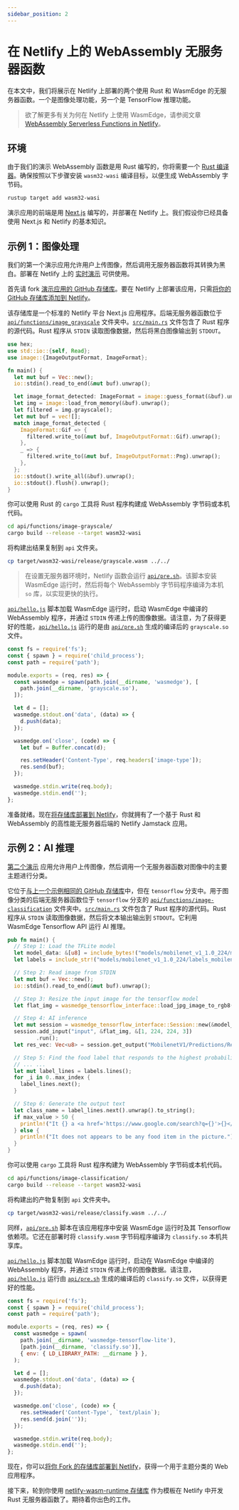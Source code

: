 ```yaml
---
sidebar_position: 2
---
```

# 在 Netlify 上的 WebAssembly 无服务器函数

在本文中，我们将展示在 Netlify 上部署的两个使用 Rust 和 WasmEdge 的无服务器函数。一个是图像处理功能，另一个是 TensorFlow 推理功能。

> 欲了解更多有关为何在 Netlify 上使用 WasmEdge，请参阅文章 [WebAssembly Serverless Functions in Netlify](https://www.secondstate.io/articles/netlify-wasmedge-webassembly-rust-serverless/)。

## 环境

由于我们的演示 WebAssembly 函数是用 Rust 编写的，你将需要一个 [Rust 编译器](https://www.rust-lang.org/tools/install)。确保按照以下步骤安装 `wasm32-wasi` 编译目标，以便生成 WebAssembly 字节码。

```bash
rustup target add wasm32-wasi
```

演示应用的前端是用 [Next.js](https://nextjs.org/) 编写的，并部署在 Netlify 上。我们假设你已经具备使用 Next.js 和 Netlify 的基本知识。

## 示例 1：图像处理

我们的第一个演示应用允许用户上传图像，然后调用无服务器函数将其转换为黑白。部署在 Netlify 上的 [实时演示](https://60fe22f9ff623f0007656040--reverent-hodgkin-dc1f51.netlify.app/) 可供使用。

首先请 fork [演示应用的 GitHub 存储库](https://github.com/second-state/netlify-wasm-runtime)。要在 Netlify 上部署该应用，只需[将你的 GitHub 存储库添加到 Netlify](https://www.netlify.com/blog/2016/09/29/a-step-by-step-guide-deploying-on-netlify/)。

该存储库是一个标准的 Netlify 平台 Next.js 应用程序。后端无服务器函数位于 [`api/functions/image_grayscale`](https://github.com/second-state/netlify-wasm-runtime/tree/main/api/functions/image-grayscale) 文件夹中。[`src/main.rs`](https://github.com/second-state/netlify-wasm-runtime/blob/main/api/functions/image-grayscale/src/main.rs) 文件包含了 Rust 程序的源代码。Rust 程序从 `STDIN` 读取图像数据，然后将黑白图像输出到 `STDOUT`。


```rust
use hex;
use std::io::{self, Read};
use image::{ImageOutputFormat, ImageFormat};

fn main() {
  let mut buf = Vec::new();
  io::stdin().read_to_end(&mut buf).unwrap();

  let image_format_detected: ImageFormat = image::guess_format(&buf).unwrap();
  let img = image::load_from_memory(&buf).unwrap();
  let filtered = img.grayscale();
  let mut buf = vec![];
  match image_format_detected {
    ImageFormat::Gif => {
      filtered.write_to(&mut buf, ImageOutputFormat::Gif).unwrap();
    },
    _ => {
      filtered.write_to(&mut buf, ImageOutputFormat::Png).unwrap();
    },
  };
  io::stdout().write_all(&buf).unwrap();
  io::stdout().flush().unwrap();
}
```

你可以使用 Rust 的 `cargo` 工具将 Rust 程序构建成 WebAssembly 字节码或本机代码。

```bash
cd api/functions/image-grayscale/
cargo build --release --target wasm32-wasi
```

将构建出结果复制到 `api` 文件夹。

```bash
cp target/wasm32-wasi/release/grayscale.wasm ../../
```

> 在设置无服务器环境时，Netlify 函数会运行 [`api/pre.sh`](https://github.com/second-state/netlify-wasm-runtime/blob/main/api/pre.sh)。该脚本安装 WasmEdge 运行时，然后将每个 WebAssembly 字节码程序编译为本机 `so` 库，以实现更快的执行。

[`api/hello.js`](https://github.com/second-state/netlify-wasm-runtime/blob/main/api/hello.js) 脚本加载 WasmEdge 运行时，启动 WasmEdge 中编译的 WebAssembly 程序，并通过 `STDIN` 传递上传的图像数据。请注意，为了获得更好的性能，[`api/hello.js`](https://github.com/second-state/netlify-wasm-runtime/blob/main/api/hello.js) 运行的是由 [`api/pre.sh`](https://github.com/second-state/netlify-wasm-runtime/blob/main/api/pre.sh) 生成的编译后的 `grayscale.so` 文件。

```javascript
const fs = require('fs');
const { spawn } = require('child_process');
const path = require('path');

module.exports = (req, res) => {
  const wasmedge = spawn(path.join(__dirname, 'wasmedge'), [
    path.join(__dirname, 'grayscale.so'),
  ]);

  let d = [];
  wasmedge.stdout.on('data', (data) => {
    d.push(data);
  });

  wasmedge.on('close', (code) => {
    let buf = Buffer.concat(d);

    res.setHeader('Content-Type', req.headers['image-type']);
    res.send(buf);
  });

  wasmedge.stdin.write(req.body);
  wasmedge.stdin.end('');
};
```

准备就绪。现在[将存储库部署到 Netlify](https://www.netlify.com/blog/2016/09/29/a-step-by-step-guide-deploying-on-netlify/)，你就拥有了一个基于 Rust 和 WebAssembly 的高性能无服务器后端的 Netlify Jamstack 应用。

## 示例 2：AI 推理

[第二个演示](https://60ff7e2d10fe590008db70a9--reverent-hodgkin-dc1f51.netlify.app/) 应用允许用户上传图像，然后调用一个无服务器函数对图像中的主要主题进行分类。

它位于[与上一个示例相同的 GitHub 存储库](https://github.com/second-state/netlify-wasm-runtime/tree/tensorflow)中，但在 `tensorflow` 分支中。用于图像分类的后端无服务器函数位于 `tensorflow` 分支的 [`api/functions/image-classification`](https://github.com/second-state/netlify-wasm-runtime/tree/tensorflow/api/functions/image-classification) 文件夹中。[`src/main.rs`](https://github.com/second-state/netlify-wasm-runtime/blob/tensorflow/api/functions/image-classification/src/main.rs) 文件包含了 Rust 程序的源代码。Rust 程序从 `STDIN` 读取图像数据，然后将文本输出输出到 `STDOUT`。它利用 WasmEdge Tensorflow API 运行 AI 推理。

```rust
pub fn main() {
  // Step 1: Load the TFLite model
  let model_data: &[u8] = include_bytes!("models/mobilenet_v1_1.0_224/mobilenet_v1_1.0_224_quant.tflite");
  let labels = include_str!("models/mobilenet_v1_1.0_224/labels_mobilenet_quant_v1_224.txt");

  // Step 2: Read image from STDIN
  let mut buf = Vec::new();
  io::stdin().read_to_end(&mut buf).unwrap();

  // Step 3: Resize the input image for the tensorflow model
  let flat_img = wasmedge_tensorflow_interface::load_jpg_image_to_rgb8(&buf, 224, 224);

  // Step 4: AI inference
  let mut session = wasmedge_tensorflow_interface::Session::new(&model_data, wasmedge_tensorflow_interface::ModelType::TensorFlowLite);
  session.add_input("input", &flat_img, &[1, 224, 224, 3])
         .run();
  let res_vec: Vec<u8> = session.get_output("MobilenetV1/Predictions/Reshape_1");

  // Step 5: Find the food label that responds to the highest probability in res_vec
  // ... ...
  let mut label_lines = labels.lines();
  for _i in 0..max_index {
    label_lines.next();
  }

  // Step 6: Generate the output text
  let class_name = label_lines.next().unwrap().to_string();
  if max_value > 50 {
    println!("It {} a <a href='https://www.google.com/search?q={}'>{}</a> in the picture", confidence.to_string(), class_name, class_name);
  } else {
    println!("It does not appears to be any food item in the picture.");
  }
}
```

你可以使用 `cargo` 工具将 Rust 程序构建为 WebAssembly 字节码或本机代码。

```bash
cd api/functions/image-classification/
cargo build --release --target wasm32-wasi
```

将构建出的产物复制到 `api` 文件夹中。

```bash
cp target/wasm32-wasi/release/classify.wasm ../../
```

同样，[`api/pre.sh`](https://github.com/second-state/netlify-wasm-runtime/blob/tensorflow/api/pre.sh) 脚本在该应用程序中安装 WasmEdge 运行时及其 Tensorflow 依赖项。它还在部署时将 `classify.wasm` 字节码程序编译为 `classify.so` 本机共享库。

[`api/hello.js`](https://github.com/second-state/netlify-wasm-runtime/blob/tensorflow/api/hello.js) 脚本加载 WasmEdge 运行时，启动在 WasmEdge 中编译的 WebAssembly 程序，并通过 `STDIN` 传递上传的图像数据。请注意，[`api/hello.js`](https://github.com/second-state/netlify-wasm-runtime/blob/tensorflow/api/hello.js) 运行由 [`api/pre.sh`](https://github.com/second-state/netlify-wasm-runtime/blob/tensorflow/api/pre.sh) 生成的编译后的 `classify.so` 文件，以获得更好的性能。

```javascript
const fs = require('fs');
const { spawn } = require('child_process');
const path = require('path');

module.exports = (req, res) => {
  const wasmedge = spawn(
    path.join(__dirname, 'wasmedge-tensorflow-lite'),
    [path.join(__dirname, 'classify.so')],
    { env: { LD_LIBRARY_PATH: __dirname } },
  );

  let d = [];
  wasmedge.stdout.on('data', (data) => {
    d.push(data);
  });

  wasmedge.on('close', (code) => {
    res.setHeader('Content-Type', `text/plain`);
    res.send(d.join(''));
  });

  wasmedge.stdin.write(req.body);
  wasmedge.stdin.end('');
};
```

现在，你可以[将你 Fork 的存储库部署到 Netlify](https://www.netlify.com/blog/2016/09/29/a-step-by-step-guide-deploying-on-netlify/)，获得一个用于主题分类的 Web 应用程序。

接下来，轮到你使用 [netlify-wasm-runtime 存储库](https://github.com/second-state/netlify-wasm-runtime) 作为模板在 Netlify 中开发 Rust 无服务器函数了。期待着你出色的工作。
